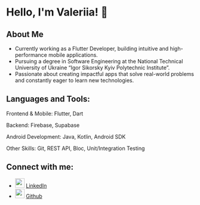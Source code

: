 # Hello, I'm Valeriia! 👋

## About Me
- Currently working as a Flutter Developer, building intuitive and high-performance mobile applications.
- Pursuing a degree in Software Engineering at the National Technical University of Ukraine “Igor Sikorsky Kyiv Polytechnic Institute”.
- Passionate about creating impactful apps that solve real-world problems and constantly eager to learn new technologies.

## Languages and Tools:

  Frontend & Mobile: Flutter, Dart

  Backend: Firebase, Supabase

  Android Development: Java, Kotlin, Android SDK

  Other Skills: Git, REST API, Bloc, Unit/Integration Testing

## Connect with me:
- <img src='https://cdn.pixabay.com/photo/2021/02/26/22/36/linkedin-6053397_1280.png' width='25'>  [LinkedIn](https://www.linkedin.com/in/valeriia-radzivilo/)      
- <img src='https://www.svgrepo.com/show/94698/github.svg' width='25'> [Github](https://github.com/valeriiaradzivilo)

